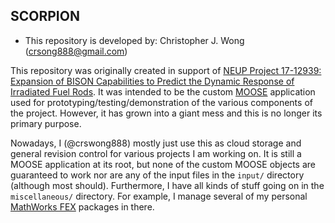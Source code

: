## SCORPION

- This repository is developed by: Christopher J. Wong (crsong888@gmail.com)

This repository was originally created in support of [NEUP Project 17-12939: Expansion of BISON Capabilities to Predict the Dynamic Response of Irradiated Fuel Rods](https://neup.inl.gov/Lists/Awards/DispForm.aspx?ID=593&Source=https%3A%2F%2Fneup%2Einl%2Egov%2FSitePages%2FFY17_RandD_Awards%2Easpx&ContentTypeId=0x01000FF41AD33234E04B888509DF4B53DDA9). It was intended to be the custom [MOOSE](https://mooseframework.inl.gov/) application used for prototyping/testing/demonstration of the various components of the project. However, it has grown into a giant mess and this is no longer its primary purpose.

Nowadays, I (@crswong888) mostly just use this as cloud storage and general revision control for various projects I am working on. It is still a MOOSE application at its root, but none of the custom MOOSE objects are guaranteed to work nor are any of the input files in the `input/` directory (although most should). Furthermore, I have all kinds of stuff going on in the `miscellaneous/` directory. For example, I manage several of my personal [MathWorks FEX](https://www.mathworks.com/matlabcentral/fileexchange/) packages in there.
